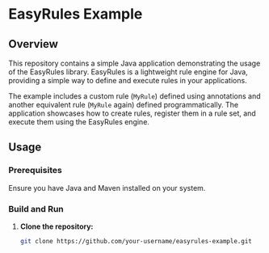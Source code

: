 # EasyRules Example

## Overview

This repository contains a simple Java application demonstrating the usage of the EasyRules library. EasyRules is a lightweight rule engine for Java, providing a simple way to define and execute rules in your applications.

The example includes a custom rule (`MyRule`) defined using annotations and another equivalent rule (`MyRule` again) defined programmatically. The application showcases how to create rules, register them in a rule set, and execute them using the EasyRules engine.

## Usage

### Prerequisites

Ensure you have Java and Maven installed on your system.

### Build and Run

1. **Clone the repository:**

   ```bash
   git clone https://github.com/your-username/easyrules-example.git
   ```
   
